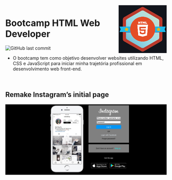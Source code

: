 <img src="icon.png" align="right" />

# Bootcamp HTML Web Developer

![GitHub last commit](https://img.shields.io/github/last-commit/AltherLago/Bootcamp-HTML-Web-Developer)

- O bootcamp tem como objetivo desenvolver websites utilizando HTML, CSS e JavaScript para iniciar minha trajetória profissional em desenvolvimento web front-end.

<br>

## Remake Instagram’s initial page

<img title="picture Instagram’s initial page" alt="Instagram´s initial page" src="/instagram-remake/remake.png">
